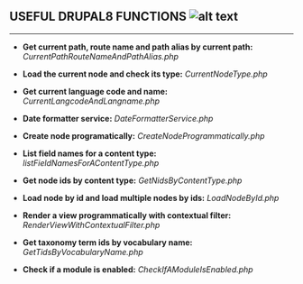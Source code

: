 
## USEFUL DRUPAL8 FUNCTIONS ![alt text](https://goo.gl/nHNCGw "Drupal 8 Logo")
---------------------

- **Get current path, route name and path alias by current path:**
    *CurrentPathRouteNameAndPathAlias.php*

- **Load the current node and check its type:**
    *CurrentNodeType.php*

- **Get current language code and name:**
    *CurrentLangcodeAndLangname.php*

- **Date formatter service:**
    *DateFormatterService.php*

- **Create node programatically:**
    *CreateNodeProgrammatically.php*

- **List field names for a content type:**
    *listFieldNamesForAContentType.php*

- **Get node ids by content type:**
    *GetNidsByContentType.php*

- **Load node by id and load multiple nodes by ids:**
    *LoadNodeById.php*

- **Render a view programmatically with contextual filter:**
    *RenderViewWithContextualFilter.php*

- **Get taxonomy term ids by vocabulary name:**
    *GetTidsByVocabularyName.php*

- **Check if a module is enabled:**
    *CheckIfAModuleIsEnabled.php*